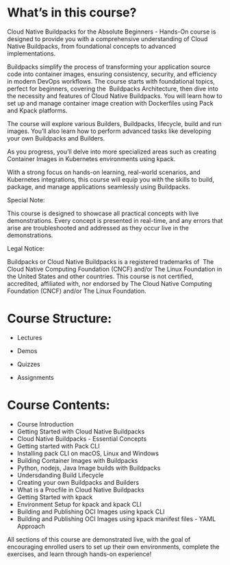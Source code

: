 # What’s in this course?

Cloud Native Buildpacks for the Absolute Beginners - Hands-On course is designed to provide you with a comprehensive understanding of Cloud Native Buildpacks, from foundational concepts to advanced implementations. 

Buildpacks simplify the process of transforming your application source code into container images, ensuring consistency, security, and efficiency in modern DevOps workflows. The course starts with foundational topics, perfect for beginners, covering the  Buildpacks Architecture, then dive into the necessity and features of Cloud Native Buildpacks. You will learn how to set up and manage container image creation with Dockerfiles using Pack and Kpack platforms.

The course will explore various Builders, Buildpacks, lifecycle, build and run images. You’ll also learn how to perform advanced tasks like developing your own Buildpacks and Builders.

As you progress, you’ll delve into more specialized areas such as creating Container Images in Kubernetes environments using kpack.

With a strong focus on hands-on learning, real-world scenarios, and Kubernetes integrations, this course will equip you with the skills to build, package, and manage applications seamlessly using Buildpacks.

Special Note: 

This course is designed to showcase all practical concepts with live demonstrations. Every concept is presented in real-time, and any errors that arise are troubleshooted and addressed as they occur live in the demonstrations.

Legal Notice:

Buildpacks or Cloud Native Buildpacks is a registered trademarks of  The Cloud Native Computing Foundation (CNCF) and/or The Linux Foundation in the United States and other countries. This course is not certified, accredited, affiliated with, nor endorsed by The Cloud Native Computing Foundation (CNCF) and/or The Linux Foundation.

# Course Structure:

- Lectures

- Demos

- Quizzes

- Assignments

# Course Contents:

- Course Introduction
- Getting Started with Cloud Native Buildpacks
- Cloud Native Buildpacks - Essential Concepts
- Getting started with Pack CLI
- Installing pack CLI on macOS, Linux and Windows
- Building Container Images with Buildpacks
- Python, nodejs, Java Image builds with Buildpacks
- Undersdanding Build Lifecycle
- Creating your own Buildpacks and Builders
- What is a Procfile in Cloud Native Buildpacks
- Getting Started with kpack
- Environment Setup for kpack and kpack CLI
- Building and Publishing OCI Images using kpack CLI
- Building and Publishing OCI Images using kpack manifest files - YAML Approach

All sections of this course are demonstrated live, with the goal of encouraging enrolled users to set up their own environments, complete the exercises, and learn through hands-on experience!

